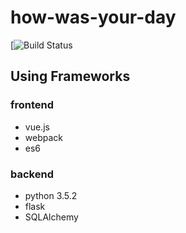 # how-was-your-day
[![Build Status](https://travis-ci.org/showerbugs/how-was-your-day.svg?branch=master)
## Using Frameworks
### frontend
* vue.js
* webpack
* es6

### backend
* python 3.5.2
* flask
* SQLAlchemy  
